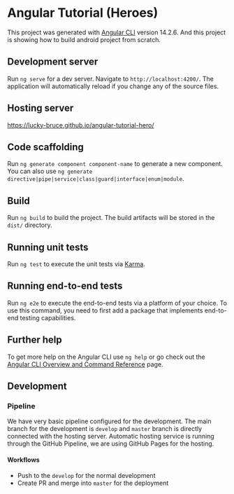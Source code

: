 # Angular Tutorial (Heroes)

This project was generated with [Angular CLI](https://github.com/angular/angular-cli) version 14.2.6.
And this project is showing how to build android project from scratch.

## Development server

Run `ng serve` for a dev server. Navigate to `http://localhost:4200/`. The application will automatically reload if you change any of the source files.

## Hosting server
https://lucky-bruce.github.io/angular-tutorial-hero/

## Code scaffolding

Run `ng generate component component-name` to generate a new component. You can also use `ng generate directive|pipe|service|class|guard|interface|enum|module`.

## Build

Run `ng build` to build the project. The build artifacts will be stored in the `dist/` directory.

## Running unit tests

Run `ng test` to execute the unit tests via [Karma](https://karma-runner.github.io).

## Running end-to-end tests

Run `ng e2e` to execute the end-to-end tests via a platform of your choice. To use this command, you need to first add a package that implements end-to-end testing capabilities.

## Further help

To get more help on the Angular CLI use `ng help` or go check out the [Angular CLI Overview and Command Reference](https://angular.io/cli) page.

## Development

### Pipeline

We have very basic pipeline configured for the development. The main branch for the development is `develop` and `master` branch is directly connected with the hosting server.
Automatic hosting service is running through the GitHub Pipeline, we are using GitHub Pages for the hosting.

#### Workflows
* Push to the `develop` for the normal development
* Create PR and merge into `master` for the deployment
